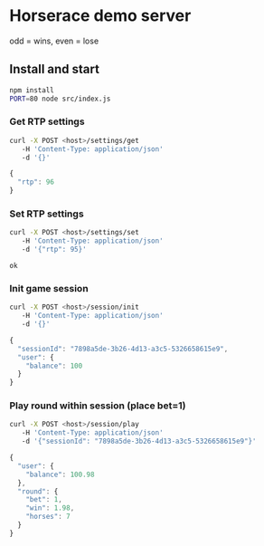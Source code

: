 # Horserace demo server
odd = wins, even = lose

## Install and start
```bash
npm install
PORT=80 node src/index.js
```

### Get RTP settings
```bash
curl -X POST <host>/settings/get
   -H 'Content-Type: application/json'
   -d '{}'
```
```javascript
{
  "rtp": 96
}
```
### Set RTP settings
```bash
curl -X POST <host>/settings/set
   -H 'Content-Type: application/json'
   -d '{"rtp": 95}'
```
```
ok
```

### Init game session
```bash
curl -X POST <host>/session/init
   -H 'Content-Type: application/json'
   -d '{}'
```
```javascript
{
  "sessionId": "7898a5de-3b26-4d13-a3c5-5326658615e9",
  "user": {
    "balance": 100
  }
}
```

### Play round within session (place bet=1)
```bash
curl -X POST <host>/session/play
   -H 'Content-Type: application/json'
   -d '{"sessionId": "7898a5de-3b26-4d13-a3c5-5326658615e9"}'
```
```javascript
{
  "user": {
    "balance": 100.98
  },
  "round": {
    "bet": 1,
    "win": 1.98,
    "horses": 7
  }
}
```